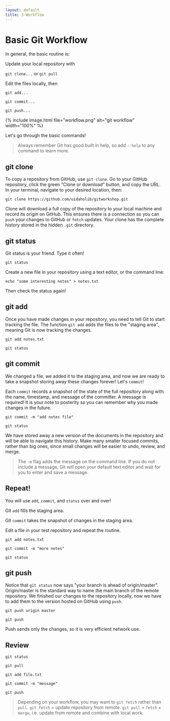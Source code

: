 ```yaml
---
layout: default
title: 3-Workflow
---
```


# Basic Git Workflow

In general, the basic routine is: 

Update your local repository with

`git clone...` or `git pull`

Edit the files locally, then

```
git add...

git commit...

git push...
```

{% include image.html file="workflow.png" alt="git workflow" width="100%" %}

Let's go through the basic commands!

> Always remember Git has good built in help, so add `--help` to any command to learn more.

## git clone

To copy a repository from GitHub, use `git clone`.
Go to your GitHub repository, click the green “Clone or download” button, and copy the URL.
In your terminal, navigate to your desired location, then:

`git clone https://github.com/uidaholib/gitworkshop.git`

Clone will download a full copy of the repository to your local machine and record its origin on GitHub. 
This ensures there is a connection so you can `push` your changes to GitHub or `fetch` updates.
Your clone has the complete history stored in the hidden `.git` directory.

## git status

Git status is your friend. Type it often! 

`git status`

Create a new file in your repository using a text editor, or the command line: 

`echo "some interesting notes" > notes.txt`

Then check the status again!

## git add 

Once you have made changes in your repository, you need to tell Git to start tracking the file.
The function `git add` adds the files to the "staging area", meaning Git is now tracking the changes.

```
git add notes.txt

git status
```

## git commit

We changed a file, we added it to the staging area, and now we are ready to take a snapshot storing away these changes forever!
Let's `commit`!

Each `commit` records a snapshot of the state of the full repository along with the name, timestamp, and message of the committer.
A message is required! 
It is your note to posterity so you can remember why you made changes in the future.

```
git commit -m "add notes file"

git status
```

We have stored away a new version of the documents in the repository and will be able to navigate this history.
Make many smaller focused commits, rather than big ones, since small changes will be easier to undo, review, and merge.

> The `-m` flag adds the message on the command line. If you do not include a message, Git will open your default text editor and wait for you to enter and save a message. 

## Repeat!

You will use `add`, `commit`, and `status` over and over!

Git `add` fills the staging area.

Git `commit` takes the snapshot of changes in the staging area.

Edit a file in your test repository and repeat the routine.

```
git add notes.txt

git commit -m "more notes"

git status
```

## git push 

Notice that `git status` now says "your branch is ahead of origin/master".
Origin/master is the standard way to name the main branch of the remote repository.
We finished our changes to the repository locally, now we have to add them to the version hosted on GitHub using `push`.

`git push origin master`

`git push`

Push sends only the changes, so it is very efficient network use.

## Review 

```
git status

git pull

git add file.txt

git commit -m "message"

git push 
```

> Depending on your workflow, you may want to `git fetch` rather than `pull`.
> `git fetch` = update repository from remote.
> `git pull` = `fetch` + `merge`, i.e. update from remote and combine with local work.

